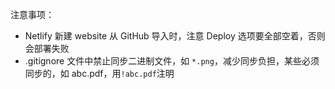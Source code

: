 注意事项：

- Netlify 新建 website 从 GitHub 导入时，注意 Deploy 选项要全部空着，否则会部署失败
- .gitignore 文件中禁止同步二进制文件，如 `*.png`，减少同步负担，某些必须同步的，如 abc.pdf，用`!abc.pdf`注明